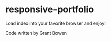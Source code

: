 # responsive-portfolio

Load index into your favorite browser and enjoy!

Code written by Grant Bowen